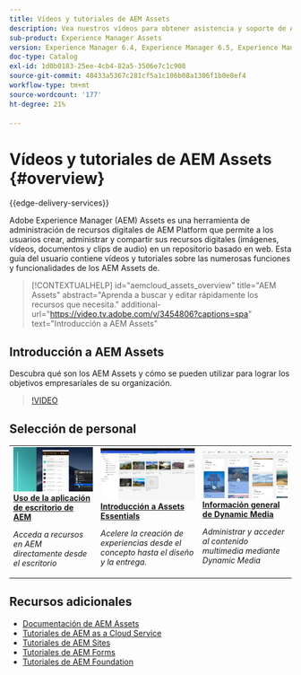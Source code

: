 ```yaml
---
title: Vídeos y tutoriales de AEM Assets
description: Vea nuestros vídeos para obtener asistencia y soporte de AEM Asset.
sub-product: Experience Manager Assets
version: Experience Manager 6.4, Experience Manager 6.5, Experience Manager as a Cloud Service
doc-type: Catalog
exl-id: 1d0b0183-25ee-4cb4-82a5-3506e7c1c908
source-git-commit: 48433a5367c281cf5a1c106b08a1306f1b0e8ef4
workflow-type: tm+mt
source-wordcount: '177'
ht-degree: 21%

---
```


# Vídeos y tutoriales de AEM Assets {#overview}

{{edge-delivery-services}}

Adobe Experience Manager (AEM) Assets es una herramienta de administración de recursos digitales de AEM Platform que permite a los usuarios crear, administrar y compartir sus recursos digitales (imágenes, vídeos, documentos y clips de audio) en un repositorio basado en web. Esta guía del usuario contiene vídeos y tutoriales sobre las numerosas funciones y funcionalidades de los AEM Assets de.

>[!CONTEXTUALHELP]
>id="aemcloud_assets_overview"
>title="AEM Assets"
>abstract="Aprenda a buscar y editar rápidamente los recursos que necesita."
>additional-url="https://video.tv.adobe.com/v/3454806?captions=spa" text="Introducción a AEM Assets"

## Introducción a AEM Assets

Descubra qué son los AEM Assets y cómo se pueden utilizar para lograr los objetivos empresariales de su organización.

>[!VIDEO](https://video.tv.adobe.com/v/3454806?learn=on&captions=spa)

<div id="recs-overview-body-1"></div>
<div id="recs-overview-body-2"></div>
<div id="recs-overview-body-3"></div>
<div id="recs-overview-body-4"></div>
<div id="recs-overview-body-5"></div>
<div id="recs-overview-body-6"></div>

<div id="staff-picks-section">

## Selección de personal

<table>
<td>
   <a href="./creative-workflows/aem-desktop-app.md">
   <img alt="Etiquetas inteligentes mejoradas" src="./assets/overview/desktop-app.png" />
   </a>
   <div>
      <a href="./creative-workflows/aem-desktop-app.md">
      <strong>Uso de la aplicación de escritorio de AEM</strong>
      </a>
   </div>
   <p>
      <em>Acceda a recursos en AEM directamente desde el escritorio</em>
   </p>
</td>
<td>
   <a href="../assets-essentials/overview.md">
   <img alt="AEM Assets Essentials" src="../assets-essentials/assets/overview/getting-started.png"/>
   </a>
   <div>
      <a href="../assets-essentials/overview.md">
      <strong>Introducción a Assets Essentials</strong>
      </a>
   </div>
   <p>
      <em>Acelere la creación de experiencias desde el concepto hasta el diseño y la entrega.</em>
   <p>
</td>
<td>
   <a href="./dynamic-media/dynamic-media-overview-feature-video-use.md">
   <img alt="Información general de Dynamic Media" src="./assets/overview/dynamic-media.png" />
   </a>
   <div>
      <a href="./dynamic-media/dynamic-media-overview-feature-video-use.md">
      <strong>Información general de Dynamic Media</strong>
      </a>
   </div>
   <p>
      <em>Administrar y acceder al contenido multimedia mediante Dynamic Media</em>
   <p>
</td>
</table>

</div>

## Recursos adicionales

* [Documentación de AEM Assets](https://experienceleague.adobe.com/docs/experience-manager-65/assets/home.html?lang=es)
* [Tutoriales de AEM as a Cloud Service](/help/cloud-service/overview.md)
* [Tutoriales de AEM Sites](/help/sites/overview.md)
* [Tutoriales de AEM Forms](/help/forms/overview.md)
* [Tutoriales de AEM Foundation](/help/foundation/overview.md)
